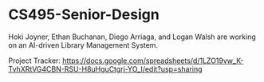 # CS495-Senior-Design
Hoki Joyner, Ethan Buchanan, Diego Arriaga, and Logan Walsh are working on an AI-driven Library Management System.

Project Tracker: https://docs.google.com/spreadsheets/d/1LZO19vw_K-TvhXRtVG4CBN-RSU-H8uHguCtgrj-YO_I/edit?usp=sharing
